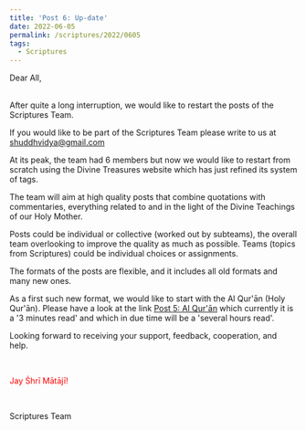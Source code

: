 ```yaml
---
title: 'Post 6: Up-date'
date: 2022-06-05
permalink: /scriptures/2022/0605
tags:
  - Scriptures
---
```


Dear All,

<br>
After quite a long interruption, we would like to restart the posts of the Scriptures Team.

If you would like to be part of the Scriptures Team please write to us at shuddhvidya@gmail.com

At its peak, the team had 6 members but now we would like to restart from scratch using the Divine Treasures website which has just refined its system of tags. 

The team will aim at high quality posts that combine quotations with commentaries, everything related to and in the light of the Divine Teachings of our Holy Mother. 

Posts could be individual or collective (worked out by subteams), the overall team overlooking to improve the quality as much as possible. Teams (topics from Scriptures) could be individual choices or assignments.

The formats of the posts are flexible, and it includes all old formats and many new ones.

As a first such new format, we would like to start with the Al Qur'ān (Holy Qur'ān). Please have a look at the link
<a href="https://seven-teams.github.io/scriptures/2022/0604">Post 5: Al Qur'ān</a> which currently it is a '3 minutes read' and which in due time will be a 'several hours read'. 

Looking forward to receiving your support, feedback, cooperation, and help.

<br>
<p style="color:red;">Jay Śhrī Mātājī!<br></p>

<br>

Scriptures Team